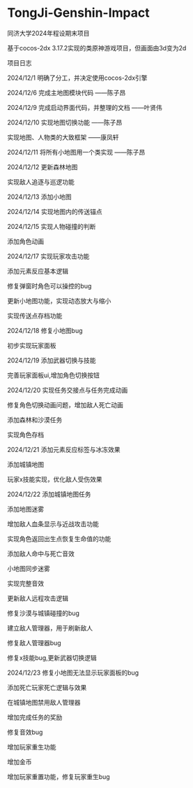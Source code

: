 # TongJi-Genshin-Impact
同济大学2024年程设期末项目

基于cocos-2dx 3.17.2实现的类原神游戏项目，但画面由3d变为2d

项目日志


2024/12/1
明确了分工，并决定使用cocos-2dx引擎


2024/12/6
完成主地图模块代码         ——陈子昂


2024/12/9
完成启动界面代码，并整理的文档           ——叶贤伟


2024/12/10
实现地图切换功能           ——陈子昂

实现地图、人物类的大致框架   ——康凤轩


2024/12/11
将所有小地图用一个类实现      ——陈子昂


2024/12/12
更新森林地图

实现敌人追逐与巡逻功能


2024/12/13
添加小地图


2024/12/14
实现地图内的传送锚点


2024/12/15
实现人物碰撞的判断

添加角色动画


2024/12/17
实现玩家攻击功能

添加元素反应基本逻辑

修复弹窗时角色可以操控的bug

更新小地图功能，实现动态放大与缩小

实现传送点存档功能


2024/12/18
修复小地图bug

初步实现玩家面板


2024/12/19
添加武器切换与技能

完善玩家面板ui,增加角色切换按钮


2024/12/20
实现任务交接点与任务完成动画

修复角色切换动画问题，增加敌人死亡动画

添加森林和沙漠任务

实现角色存档


2024/12/21
添加元素反应标签与冰冻效果

添加城镇地图

玩家x技能实现，优化敌人受伤效果


2024/12/22
添加城镇地图任务

添加地图迷雾

增加敌人血条显示与近战攻击功能

实现角色返回出生点恢复生命值的功能

添加敌人命中与死亡音效

小地图同步迷雾

实现完整音效

更新敌人远程攻击逻辑

修复沙漠与城镇碰撞的bug

建立敌人管理器，用于刷新敌人

修复敌人管理器bug

修复x技能bug,更新武器切换逻辑


2024/12/23
修复小地图无法显示玩家面板的bug

添加死亡玩家死亡逻辑与效果

在城镇地图禁用敌人管理器

增加完成任务的奖励

修复音效bug

增加玩家重生功能

增加金币

增加玩家重置功能，修复玩家重生bug



